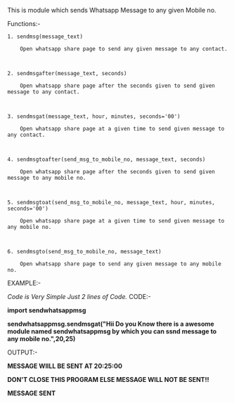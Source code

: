 This is module which sends Whatsapp Message to any given Mobile no.



Functions:-

	1. sendmsg(message_text)

		Open whatsapp share page to send any given message to any contact.

                

    2. sendmsgafter(message_text, seconds)

		Open whatsapp share page after the seconds given to send given message to any contact.

                

    3. sendmsgat(message_text, hour, minutes, seconds='00')

		Open whatsapp share page at a given time to send given message to any contact.

                

	4. sendmsgtoafter(send_msg_to_mobile_no, message_text, seconds)

		Open whatsapp share page after the seconds given to send given message to any mobile no.

                

	5. sendmsgtoat(send_msg_to_mobile_no, message_text, hour, minutes, seconds='00')

		Open whatsapp share page at a given time to send given message to any mobile no.

                

	6. sendmsgto(send_msg_to_mobile_no, message_text)

		Open whatsapp share page to send any given message to any mobile no.

		

EXAMPLE:-

_Code is Very Simple Just 2 lines of Code._
CODE:-

**import sendwhatsappmsg**

**sendwhatsappmsg.sendmsgat("Hii Do you Know there is a awesome module named sendwhatsappmsg by which you can ssnd message to any mobile no.",20,25)**

OUTPUT:-

**MESSAGE WIILL BE SENT AT 20:25:00**

**DON'T CLOSE THIS PROGRAM ELSE MESSAGE WILL NOT BE SENT!!**

**MESSAGE SENT**










